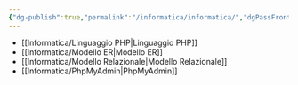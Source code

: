 ```yaml
---
{"dg-publish":true,"permalink":"/informatica/informatica/","dgPassFrontmatter":true,"created":"2024-12-31T14:06:28.739+01:00","updated":"2024-12-31T14:29:59.523+01:00"}
---
```


- [[Informatica/Linguaggio PHP\|Linguaggio PHP]]
- [[Informatica/Modello ER\|Modello ER]]
- [[Informatica/Modello Relazionale\|Modello Relazionale]]
- [[Informatica/PhpMyAdmin\|PhpMyAdmin]]